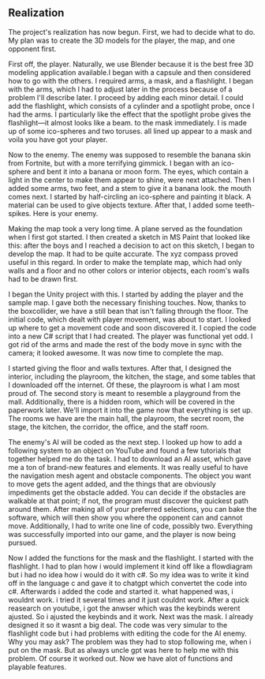 ## Realization

The project's realization has now begun. First, we had to decide what to do. My plan was to create the 3D models for the player, the map, and one opponent first. 

First off, the player.
Naturally, we use Blender because it is the best free 3D modeling application available.I began with a capsule and then considered how to go with the others. I required arms, a mask, and a flashlight. I began with the arms, which I had to adjust later in the process because of a problem I'll describe later. I proceed by adding each minor detail. I could add the flashlight, which consists of a cylinder and a spotlight probe, once I had the arms. I particularly like the effect that the spotlight probe gives the flashlight—it almost looks like a beam. to the mask immediately. I is made up of some ico-spheres and two toruses. all lined up appear to a mask and voila you have got your player.

Now to the enemy.
The enemy was supposed to resemble the banana skin from Fortnite, but with a more terrifying gimmick. I began with an ico-sphere and bent it into a banana or moon form. The eyes, which contain a light in the center to make them appear to shine, were next attached. Then I added some arms, two feet, and a stem to give it a banana look. the mouth comes next. I started by half-circling an ico-sphere and painting it black. A material can be used to give objects texture. After that, I added some teeth-spikes. Here is your enemy.

Making the map took a very long time.
A plane served as the foundation when I first got started. I then created a sketch in MS Paint that looked like this: after the boys and I reached a decision to act on this sketch, I began to develop the map. It had to be quite accurate. The xyz compass proved useful in this regard. In order to make the template map, which had only walls and a floor and no other colors or interior objects, each room's walls had to be drawn first. 

I began the Unity project with this.
I started by adding the player and the sample map. I gave both the necessary finishing touches. Now, thanks to the boxcollider, we have a still bean that isn't falling through the floor. The initial code, which dealt with player movement, was about to start. I looked up where to get a movement code and soon discovered it. I copied the code into a new C# script that I had created. The player was functional yet odd. I got rid of the arms and made the rest of the body move in sync with the camera; it looked awesome. It was now time to complete the map.

I started giving the floor and walls textures. After that, I designed the interior, including the playroom, the kitchen, the stage, and some tables that I downloaded off the internet. Of these, the playroom is what I am most proud of. The second story is meant to resemble a playground from the mall. Additionally, there is a hidden room, which will be covered in the paperwork later. We'll import it into the game now that everything is set up. The rooms we have are the main hall, the playroom, the secret room, the stage, the kitchen, the corridor, the office, and the staff room.

The enemy's AI will be coded as the next step.
I looked up how to add a following system to an object on YouTube and found a few tutorials that together helped me do the task. I had to download an AI asset, which gave me a ton of brand-new features and elements. It was really useful to have the navigation mesh agent and obstacle components. The object you want to move gets the agent added, and the things that are obviously impediments get the obstacle added. You can decide if the obstacles are walkable at that point; if not, the program must discover the quickest path around them. After making all of your preferred selections, you can bake the software, which will then show you where the opponent can and cannot move. Additionally, I had to write one line of code, possibly two. Everything was successfully imported into our game, and the player is now being pursued.

Now I added the functions for the mask and the flashlight.
I started with the flashlight. I had to plan how i would implement it kind off like a flowdiagram but i had no idea how i would do it with c#. So my idea was to write it kind off in the language c and gave it to chatgpt which convertet the code into c#. Afterwards i added the code and started it. what happened was, i wouldnt work. i tried it several times and it just couldnt work. After a quick reasearch on youtube, i got the anwser which was the keybinds werent ajusted. So i ajusted the keybinds and it work. Next was the mask. I already designed it so it wasnt a big deal. The code was very simular to the flashlight code but i had problems with editing the code for the AI enemy. Why you may ask? The problem was they had to stop following me, when i put on the mask. But as always uncle gpt was here to help me with this problem. Of course it worked out. Now we have alot of functions and playable features.
